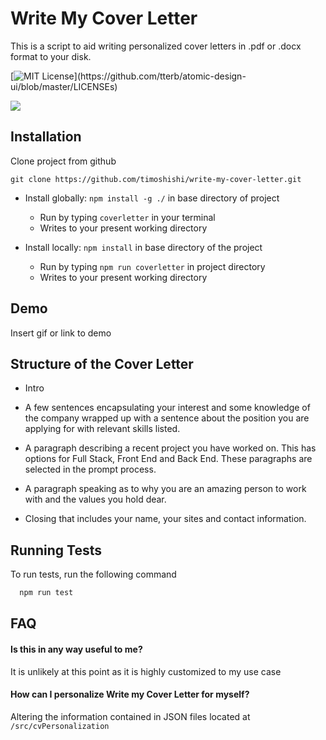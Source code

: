 # Write My Cover Letter

This is a script to aid writing personalized cover letters in .pdf or .docx
format to your disk.

[![MIT License](https://img.shields.io/apm/l/atomic-design-ui.svg?)](https://github.com/tterb/atomic-design-ui/blob/master/LICENSEs)

![]('cover_letter.gif')

## Installation

Clone project from github

`git clone https://github.com/timoshishi/write-my-cover-letter.git`

- Install globally: `npm install -g ./` in base directory of project

  - Run by typing `coverletter` in your terminal
  - Writes to your present working directory

- Install locally: `npm install` in base directory of the project
  - Run by typing `npm run coverletter` in project directory
  - Writes to your present working directory

## Demo

Insert gif or link to demo

## Structure of the Cover Letter

- Intro
- A few sentences encapsulating your interest and some knowledge of the company
  wrapped up with a sentence about the position you are applying for with
  relevant skills listed.

- A paragraph describing a recent project you have worked on. This has options
  for Full Stack, Front End and Back End. These paragraphs are selected in the
  prompt process.

- A paragraph speaking as to why you are an amazing person to work with and the
  values you hold dear.

- Closing that includes your name, your sites and contact information.

## Running Tests

To run tests, run the following command

```bash
  npm run test
```

## FAQ

#### Is this in any way useful to me?

It is unlikely at this point as it is highly customized to my use case

#### How can I personalize Write my Cover Letter for myself?

Altering the information contained in JSON files located at
`/src/cvPersonalization`
